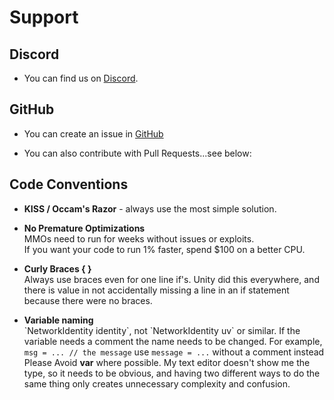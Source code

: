 # Support

## Discord

-   You can find us on [Discord](https://discord.gg/2BvnM4R).

## GitHub

-   You can create an issue in [GitHub](https://github.com/vis2k/Mirror/issues)

-   You can also contribute with Pull Requests...see below:

## Code Conventions

-   **KISS / Occam's Razor** - always use the most simple solution.

-   **No Premature Optimizations**  
    MMOs need to run for weeks without issues or exploits.  
    If you want your code to run 1% faster, spend \$100 on a better CPU.

-   **Curly Braces { }**  
    Always use braces even for one line if's. Unity did this everywhere, and there is value in not accidentally missing a line in an if statement because there were no braces.

-   **Variable naming**  
    \`NetworkIdentity identity\`, not \`NetworkIdentity uv\` or similar. If the variable needs a comment the name needs to be changed. For example, `msg = ... // the message` use `message = ...` without a comment instead Please Avoid **var** where possible. My text editor doesn't show me the type, so it needs to be obvious, and having two different ways to do the same thing only creates unnecessary complexity and confusion.
